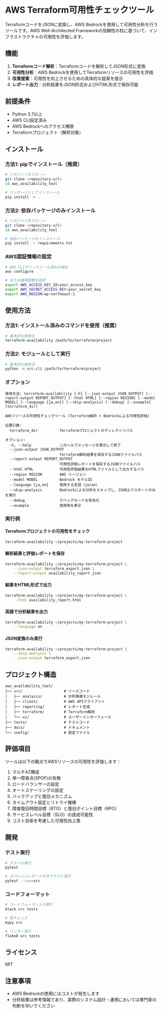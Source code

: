 # AWS Terraform可用性チェックツール

TerraformコードをJSONに変換し、AWS Bedrockを使用して可用性分析を行うツールです。AWS Well-Architected Frameworkの信頼性の柱に基づいて、インフラストラクチャの可用性を評価します。

## 機能

1. **Terraformコード解析**：Terraformコードを解析してJSON形式に変換
2. **可用性分析**：AWS Bedrockを使用してTerraformリソースの可用性を評価
3. **改善提案**：可用性を向上させるための具体的な提案を提示
4. **レポート出力**：分析結果をJSON形式およびHTML形式で保存可能

## 前提条件

- Python 3.7以上
- AWS CLI設定済み
- AWS Bedrockへのアクセス権限
- Terraformプロジェクト（解析対象）

## インストール

### 方法1: pipでインストール（推奨）

```bash
# リポジトリをクローン
git clone <repository-url>
cd aws_availability_tool

# パッケージとしてインストール
pip install -e .
```

### 方法2: 依存パッケージのみインストール

```bash
# リポジトリをクローン
git clone <repository-url>
cd aws_availability_tool

# 依存パッケージをインストール
pip install -r requirements.txt
```

### AWS認証情報の設定

```bash
# AWS CLIがインストール済みの場合
aws configure

# または環境変数を設定
export AWS_ACCESS_KEY_ID=your_access_key
export AWS_SECRET_ACCESS_KEY=your_secret_key
export AWS_REGION=ap-northeast-1
```

## 使用方法

### 方法1: インストール済みのコマンドを使用（推奨）

```bash
# 基本的な使用法
terraform-availability /path/to/terraform/project
```

### 方法2: モジュールとして実行

```bash
# 基本的な使用法
python -m src.cli /path/to/terraform/project
```

### オプション

```
使用方法: terraform-availability [-h] [--json-output JSON_OUTPUT] [--report-output REPORT_OUTPUT] [--html HTML] [--region REGION] [--model MODEL] [--language {ja,en}] [--skip-analysis] [--debug] [--example] [terraform_dir]

AWSリソースの可用性チェックツール (Terraform解析 + Bedrockによる可用性評価)

位置引数:
  terraform_dir          Terraformプロジェクトのディレクトリパス

オプション:
  -h, --help             このヘルプメッセージを表示して終了
  --json-output JSON_OUTPUT
                         Terraform解析結果を保存するJSONファイルパス
  --report-output REPORT_OUTPUT
                         可用性評価レポートを保存するJSONファイルパス
  --html HTML            可用性評価結果をHTMLファイルとして出力するパス
  --region REGION        AWS リージョン
  --model MODEL          Bedrock モデルID
  --language {ja,en}     使用する言語（ja/en）
  --skip-analysis        Bedrockによる分析をスキップし、JSONエクスポートのみを実行
  --debug                デバッグモードを有効化
  --example              使用例を表示
```

### 実行例

#### Terraformプロジェクトの可用性をチェック
```bash
terraform-availability ~/projects/my-terraform-project
```

#### 解析結果と評価レポートを保存
```bash
terraform-availability ~/projects/my-terraform-project \
    --json-output terraform_export.json \
    --report-output availability_report.json
```

#### 結果をHTML形式で出力
```bash
terraform-availability ~/projects/my-terraform-project \
    --html availability_report.html
```

#### 英語で分析結果を出力
```bash
terraform-availability ~/projects/my-terraform-project \
    --language en
```

#### JSON変換のみ実行
```bash
terraform-availability ~/projects/my-terraform-project \
    --skip-analysis \
    --json-output terraform_export.json
```

## プロジェクト構造

```
aws_availability_tool/
├── src/                   # ソースコード
│   ├── analysis/          # 分析関連モジュール
│   ├── client/            # AWS APIクライアント
│   ├── reporting/         # レポート生成
│   ├── terraform/         # Terraform解析
│   └── ui/                # ユーザーインターフェース
├── tests/                 # テストコード
├── docs/                  # ドキュメント
└── config/                # 設定ファイル
```

## 評価項目

ツールは以下の観点でAWSリソースの可用性を評価します：

1. マルチAZ構成
2. 単一障害点(SPOF)の有無
3. ロードバランサーの設定
4. オートスケーリングの設定
5. バックアップと復旧メカニズム
6. タイムアウト設定とリトライ機構
7. 障害復旧時間目標（RTO）と復旧ポイント目標（RPO）
8. サービスレベル目標（SLO）の達成可能性
9. コスト効率を考慮した可用性向上策

## 開発

### テスト実行

```bash
# テストの実行
pytest

# カバレッジレポート付きでテスト実行
pytest --cov=src
```

### コードフォーマット

```bash
# コードフォーマットの実行
black src tests

# 型チェック
mypy src

# リンター実行
flake8 src tests
```

## ライセンス

MIT

## 注意事項

- AWS Bedrockの使用にはコストが発生します
- 分析結果は参考情報であり、実際のシステム設計・運用においては専門家の判断を仰いでください 